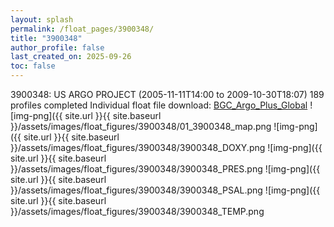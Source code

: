 ```yaml
---
layout: splash
permalink: /float_pages/3900348/
title: "3900348"
author_profile: false
last_created_on: 2025-09-26
toc: false
---
```

 
3900348: US ARGO PROJECT (2005-11-11T14:00 to 2009-10-30T18:07)
189 profiles completed
Individual float file download: [BGC_Argo_Plus_Global](https://ftp.soest.hawaii.edu/bgc_argo_plus/Individual_Floats/outliers_removed/3900348_Sprof_processed.nc)
![img-png]({{ site.url }}{{ site.baseurl }}/assets/images/float_figures/3900348/01_3900348_map.png
![img-png]({{ site.url }}{{ site.baseurl }}/assets/images/float_figures/3900348/3900348_DOXY.png
![img-png]({{ site.url }}{{ site.baseurl }}/assets/images/float_figures/3900348/3900348_PRES.png
![img-png]({{ site.url }}{{ site.baseurl }}/assets/images/float_figures/3900348/3900348_PSAL.png
![img-png]({{ site.url }}{{ site.baseurl }}/assets/images/float_figures/3900348/3900348_TEMP.png
